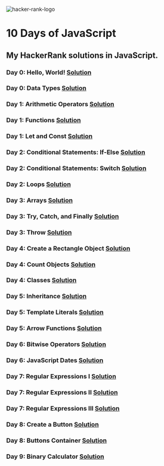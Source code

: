 ![hacker-rank-logo](https://user-images.githubusercontent.com/120499369/224381982-28be7722-b508-48b2-85a8-7e1eb2cffebc.png)
# 10 Days of JavaScript
## My HackerRank solutions in JavaScript.
### Day 0: Hello, World! [Solution](https://github.com/dilarauluturhan/HackerRank-Solutions/blob/master/Day-0/helloWorld.js)
### Day 0: Data Types [Solution](https://github.com/dilarauluturhan/HackerRank-Solutions/blob/master/Day-0/dataTypes.js)
### Day 1: Arithmetic Operators [Solution](https://github.com/dilarauluturhan/HackerRank-Solutions/blob/master/Day-1/arithmeticOperators.js)
### Day 1: Functions [Solution](https://github.com/dilarauluturhan/HackerRank-Solutions/blob/master/Day-1/functions.js)
### Day 1: Let and Const [Solution](https://github.com/dilarauluturhan/HackerRank-Solutions/blob/master/Day-1/letAndConst.js)
### Day 2: Conditional Statements: If-Else [Solution]()
### Day 2: Conditional Statements: Switch [Solution]()
### Day 2: Loops [Solution]()
### Day 3: Arrays [Solution]()
### Day 3: Try, Catch, and Finally [Solution]()
### Day 3: Throw [Solution]()
### Day 4: Create a Rectangle Object [Solution]()
### Day 4: Count Objects [Solution]()
### Day 4: Classes [Solution]()
### Day 5: Inheritance [Solution]()
### Day 5: Template Literals [Solution]()
### Day 5: Arrow Functions [Solution]()
### Day 6: Bitwise Operators [Solution]()
### Day 6: JavaScript Dates [Solution]()
### Day 7: Regular Expressions I [Solution]()
### Day 7: Regular Expressions II [Solution]()
### Day 7: Regular Expressions III [Solution]()
### Day 8: Create a Button [Solution]()
### Day 8: Buttons Container [Solution]()
### Day 9: Binary Calculator [Solution]()
